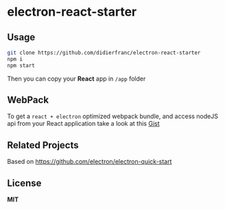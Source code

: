 # electron-react-starter

## Usage
```sh
git clone https://github.com/didierfranc/electron-react-starter
npm i
npm start
```

Then you can copy your **React** app in `/app` folder

## WebPack

To get a `react + electron` optimized webpack bundle, and access nodeJS api from your React application take a look at this [Gist](https://gist.github.com/didierfranc/ee9f60eece1179944ea52c7c382efbb9)


## Related Projects

Based on https://github.com/electron/electron-quick-start

## License
**MIT**
